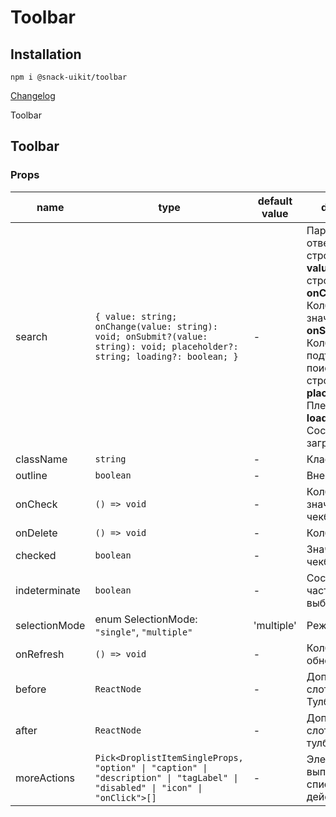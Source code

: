 # Toolbar

## Installation
`npm i @snack-uikit/toolbar`

[Changelog](./CHANGELOG.md)

Toolbar

[//]: DOCUMENTATION_SECTION_START
[//]: THIS_SECTION_IS_AUTOGENERATED_PLEASE_DONT_EDIT_IT
## Toolbar
### Props
| name | type | default value | description |
|------|------|---------------|-------------|
| search | `{ value: string; onChange(value: string): void; onSubmit?(value: string): void; placeholder?: string; loading?: boolean; }` | - | Параметры отвечают за строку поиска <br> <strong>value</strong>: Значение строки поиска <br> <strong>onChange</strong>: Колбэк смены значения <br> <strong>onSubmit</strong>: Колбэк на подтверждение поиска по строке <strong>placeholder</strong>: Плейсхолдер <br> <strong>loading</strong>: Состояние загрузки <br> |
| className | `string` | - | Класснейм |
| outline | `boolean` | - | Внешний бордер |
| onCheck | `() => void` | - | Колбек смены значения чекбокса |
| onDelete | `() => void` | - | Колбек удаления |
| checked | `boolean` | - | Значения чекбокса |
| indeterminate | `boolean` | - | Состояние частичного выбора |
| selectionMode | enum SelectionMode: `"single"`, `"multiple"` | 'multiple' | Режим выбора |
| onRefresh | `() => void` | - | Колбек обновления |
| before | `ReactNode` | - | Дополнительный слот в начале Тулбара |
| after | `ReactNode` | - | Дополнительный слот в конце тулбара |
| moreActions | `Pick<DroplistItemSingleProps, "option" \| "caption" \| "description" \| "tagLabel" \| "disabled" \| "icon" \| "onClick">[]` | - | Элементы выпадающего списка кнопки с действиями |


[//]: DOCUMENTATION_SECTION_END
